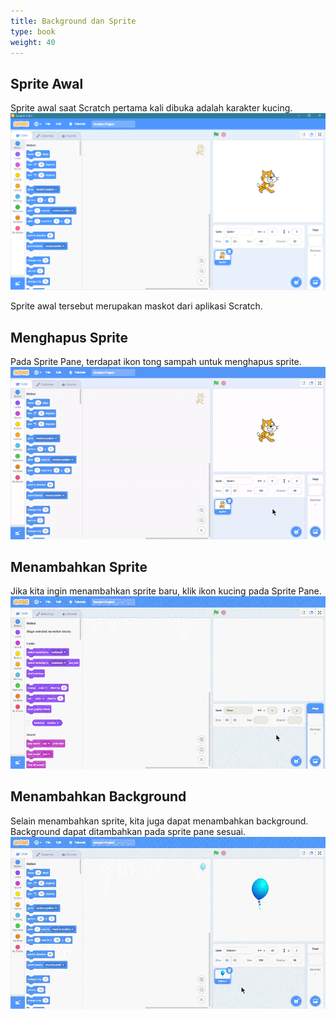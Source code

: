 ```yaml
---
title: Background dan Sprite
type: book
weight: 40
---
```


## Sprite Awal
Sprite awal saat Scratch pertama kali dibuka adalah karakter kucing.
![sprite awal](images/first-appear.png)

Sprite awal tersebut merupakan maskot dari aplikasi Scratch.


## Menghapus Sprite
Pada Sprite Pane, terdapat ikon tong sampah untuk menghapus sprite.
![menghapus sprite](images/deleting-sprite.gif)

## Menambahkan Sprite
Jika kita ingin menambahkan sprite baru, klik ikon kucing pada Sprite Pane.
![menambahkan sprite](images/adding-sprite.gif)

## Menambahkan Background
Selain menambahkan sprite, kita juga dapat menambahkan background. Background dapat ditambahkan pada sprite pane sesuai.
![menambahkan Background](images/adding-background.gif)
